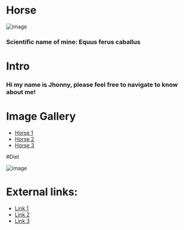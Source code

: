 # Horse

![image](https://github.com/user-attachments/assets/4b722e9c-6ce9-4afc-ac9f-c8d32aa39090)  <h3> Scientific name of mine: Equus ferus caballus </h3>

<h1> Intro </h1>
<h3> Hi my name is Jhonny, please feel free to navigate to know about me! </h3>


###


# Image Gallery 
 - [Horse 1](https://awesomeopensource.com/project/elangosundar/awesome-README-templates)
 - [Horse 2](https://github.com/matiassingers/awesome-readme)
 - [Horse 3](https://bulldogjob.com/news/449-how-to-write-a-good-readme-for-your-github-project)

#Diet

![image](https://github.com/user-attachments/assets/5dce5d05-e6ea-48ea-91ef-ca563e440d5e)

# External links: 
- [Link 1](https://horseandcountry.tv/what-do-horses-eat#:~:text=A%20horse%20should%20typically%20eat,will%20consume%20around%2011kg%20daily)
- [Link 2](https://spana.org/blog/what-do-horses-eat)
- [Link 3](https://www.thesprucepets.com/what-horses-eat-that-keep-them-healthy-1886504)
